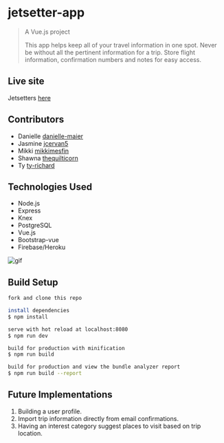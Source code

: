 # jetsetter-app

> A Vue.js project
>
> This app helps keep all of your travel information in one spot. Never be without all the pertinent information for a trip.
> Store flight information, confirmation numbers and notes for easy access.

## Live site

Jetsetters [here](https://jetsetter-e9e11.firebaseapp.com)

## Contributors

* Danielle [danielle-maier](https://github.com/danielle-maier)
* Jasmine [jcervan5](https://github.com/jcervan5)
* Mikki [mikkimesfin](https://github.com/mikkimesfin)
* Shawna [thequilticorn](https://github.com/thequilticorn)
* Ty [ty-richard](https://github.com/ty-richard)

## Technologies Used

* Node.js
* Express
* Knex
* PostgreSQL
* Vue.js
* Bootstrap-vue
* Firebase/Heroku

![gif](https://media.giphy.com/media/j26eMYjrvekjS/giphy.gif)

## Build Setup

``` bash
fork and clone this repo

install dependencies
$ npm install

serve with hot reload at localhost:8080
$ npm run dev

build for production with minification
$ npm run build

build for production and view the bundle analyzer report
$ npm run build --report
```

## Future Implementations

1. Building a user profile.
1. Import trip information directly from email confirmations.
1. Having an interest category suggest places to visit based on trip location.
